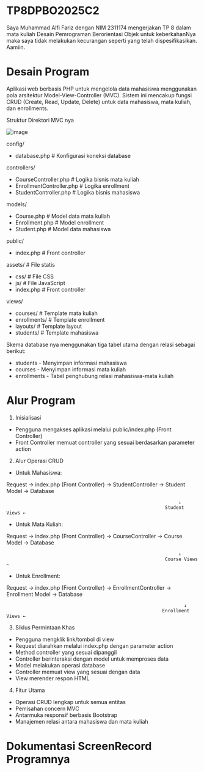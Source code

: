 # TP8DPBO2025C2
Saya Muhammad Alfi Fariz dengan NIM 2311174 mengerjakan TP 8 dalam mata kuliah Desain Pemrograman Berorientasi Objek untuk keberkahanNya maka saya tidak melakukan kecurangan seperti yang telah dispesifikasikan. Aamiin.

# Desain Program
Aplikasi web berbasis PHP untuk mengelola data mahasiswa menggunakan pola arsitektur Model-View-Controller (MVC). Sistem ini mencakup fungsi CRUD (Create, Read, Update, Delete) untuk data mahasiswa, mata kuliah, dan enrollments.

Struktur Direktori MVC nya

![image](https://github.com/user-attachments/assets/86f4672e-754d-44c2-8e9c-d79f7cad37a7)

config/
- database.php        # Konfigurasi koneksi database

controllers/
- CourseController.php # Logika bisnis mata kuliah
- EnrollmentController.php # Logika enrollment
- StudentController.php # Logika bisnis mahasiswa

models/
- Course.php          # Model data mata kuliah
- Enrollment.php      # Model enrollment
- Student.php         # Model data mahasiswa

public/
- index.php           # Front controller

assets/             # File statis
- css/            # File CSS
- js/             # File JavaScript
- index.php           # Front controller

views/
- courses/            # Template mata kuliah
- enrollments/        # Template enrollment
- layouts/            # Template layout
- students/           # Template mahasiswa 

Skema database nya menggunakan tiga tabel utama dengan relasi sebagai berikut:
- students - Menyimpan informasi mahasiswa
- courses - Menyimpan informasi mata kuliah
- enrollments - Tabel penghubung relasi mahasiswa-mata kuliah

# Alur Program
1. Inisialisasi
- Pengguna mengakses aplikasi melalui public/index.php (Front Controller)
- Front Controller memuat controller yang sesuai berdasarkan parameter action

2. Alur Operasi CRUD
- Untuk Mahasiswa:

Request → index.php (Front Controller) → StudentController → Student Model → Database

                                                                   ↓
                                                              Student Views ←

- Untuk Mata Kuliah:

Request → index.php (Front Controller) → CourseController → Course Model → Database

                                                                   ↓
                                                              Course Views ←

- Untuk Enrollment:

Request → index.php (Front Controller) → EnrollmentController → Enrollment Model → Database

                                                                     ↓
                                                             Enrollment Views ←

3. Siklus Permintaan Khas
- Pengguna mengklik link/tombol di view
- Request diarahkan melalui index.php dengan parameter action
- Method controller yang sesuai dipanggil
- Controller berinteraksi dengan model untuk memproses data
- Model melakukan operasi database
- Controller memuat view yang sesuai dengan data
- View merender respon HTML

4. Fitur Utama
- Operasi CRUD lengkap untuk semua entitas
- Pemisahan concern MVC
- Antarmuka responsif berbasis Bootstrap
- Manajemen relasi antara mahasiswa dan mata kuliah

# Dokumentasi ScreenRecord Programnya 
